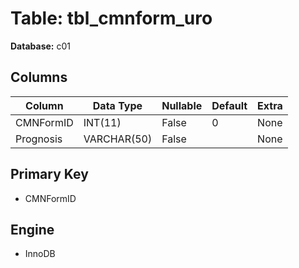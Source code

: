 # Table: tbl_cmnform_uro

**Database:** c01

## Columns

| Column | Data Type | Nullable | Default | Extra |
|--------|-----------|----------|---------|-------|
| CMNFormID | INT(11) | False | 0 | None |
| Prognosis | VARCHAR(50) | False |  | None |

## Primary Key
- CMNFormID

## Engine
- InnoDB

